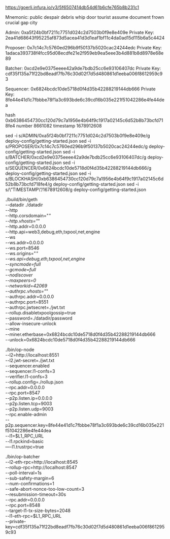 https://goerli.infura.io/v3/5f6507414db54d61b6cfe765b8b231c1

Mnemonic: public despair debris whip door tourist assume document frown crucial gap city

Admin: 0xa5f24b0bf7211c7751d024c2d7503b0f9e8e409e
Private Key: 2ea41d68643f95225af873d5acea41d3d1eaf1bf11c4da0ad15d115b6a5c4424

Proposer: 0x7c14c7c5760ed296b9f50137b5020cac24244edc
Private Key: 1adaca393738f4fcc95d08ecdfe21e2f959eb9ea5eee3b4d881b8d8978e68e89

Batcher: 0xcd2e9e0375eeee42a9de7bdb25cc6e93106407dc
Private Key: cdf35f135a71f22bd8eadf7fb76c30d02f7d5d480861d1eeba006f8612959c93

Sequencer: 0x6824bcdc10de5718d0f4d35b42288219144db666
Private Key: 8fe44e41d1c7fbbbe78f1a3c693bde6c39cd16b035e221f51042286e4fe44dea

hash                 0xb6386454730cc120d79c7a1956e4b64f9c1917a02145c6d52b8b73bcfd718fe4
number               8661082
timestamp            1678912608

sed -i s/ADMIN/0xa5f24b0bf7211c7751d024c2d7503b0f9e8e409e/g deploy-config/getting-started.json
sed -i s/PROPOSER/0x7c14c7c5760ed296b9f50137b5020cac24244edc/g deploy-config/getting-started.json
sed -i s/BATCHER/0xcd2e9e0375eeee42a9de7bdb25cc6e93106407dc/g deploy-config/getting-started.json
sed -i s/SEQUENCER/0x6824bcdc10de5718d0f4d35b42288219144db666/g deploy-config/getting-started.json
sed -i s/BLOCKHASH/0xb6386454730cc120d79c7a1956e4b64f9c1917a02145c6d52b8b73bcfd718fe4/g deploy-config/getting-started.json
sed -i s/\”TIMESTAMP\”/1678912608/g deploy-config/getting-started.json

./build/bin/geth \
	--datadir ./datadir \
	--http \
	--http.corsdomain="*" \
	--http.vhosts="*" \
	--http.addr=0.0.0.0 \
	--http.api=web3,debug,eth,txpool,net,engine \
	--ws \
	--ws.addr=0.0.0.0 \
	--ws.port=8546 \
	--ws.origins="*" \
	--ws.api=debug,eth,txpool,net,engine \
	--syncmode=full \
	--gcmode=full \
	--nodiscover \
	--maxpeers=0 \
	--networkid=42069 \
	--authrpc.vhosts="*" \
	--authrpc.addr=0.0.0.0 \
	--authrpc.port=8551 \
	--authrpc.jwtsecret=./jwt.txt \
	--rollup.disabletxpoolgossip=true \
	--password=./datadir/password \
	--allow-insecure-unlock \
	--mine \
	--miner.etherbase=0x6824bcdc10de5718d0f4d35b42288219144db666 \
	--unlock=0x6824bcdc10de5718d0f4d35b42288219144db666


./bin/op-node \
	--l2=http://localhost:8551 \
	--l2.jwt-secret=./jwt.txt \
	--sequencer.enabled \
	--sequencer.l1-confs=3 \
	--verifier.l1-confs=3 \
	--rollup.config=./rollup.json \
	--rpc.addr=0.0.0.0 \
	--rpc.port=8547 \
	--p2p.listen.ip=0.0.0.0 \
	--p2p.listen.tcp=9003 \
	--p2p.listen.udp=9003 \
	--rpc.enable-admin \
	--p2p.sequencer.key=8fe44e41d1c7fbbbe78f1a3c693bde6c39cd16b035e221f51042286e4fe44dea \
	--l1=$L1_RPC_URL \
	--l1.rpckind=basic \
	—-l1.trustrpc=true
      
./bin/op-batcher \
    --l2-eth-rpc=http://localhost:8545 \
    --rollup-rpc=http://localhost:8547 \
    --poll-interval=1s \
    --sub-safety-margin=6 \
    --num-confirmations=1 \
    --safe-abort-nonce-too-low-count=3 \
    --resubmission-timeout=30s \
    --rpc.addr=0.0.0.0 \
    --rpc.port=8548 \
    --target-l1-tx-size-bytes=2048 \
    --l1-eth-rpc=$L1_RPC_URL \
    --private-key=cdf35f135a71f22bd8eadf7fb76c30d02f7d5d480861d1eeba006f8612959c93
